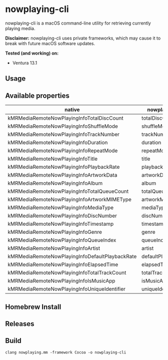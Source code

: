 # nowplaying-cli
nowplaying-cli is a macOS command-line utility for retrieving currently playing media.

**Disclaimer:** nowplaying-cli uses private frameworks, which may cause it to break with future macOS software updates.

**Tested (and working) on:** 
- Ventura 13.1

## Usage

## Available properties
| native  |  nowplaying-cli |
|---|---|
| kMRMediaRemoteNowPlayingInfoTotalDiscCount | totalDiscCount |
|  kMRMediaRemoteNowPlayingInfoShuffleMode | shuffleMode
|  kMRMediaRemoteNowPlayingInfoTrackNumber | trackNumber
|  kMRMediaRemoteNowPlayingInfoDuration | duration
|  kMRMediaRemoteNowPlayingInfoRepeatMode | repeatMode
|  kMRMediaRemoteNowPlayingInfoTitle | title
|  kMRMediaRemoteNowPlayingInfoPlaybackRate | playbackRate | 
|  kMRMediaRemoteNowPlayingInfoArtworkData | artworkData |
|  kMRMediaRemoteNowPlayingInfoAlbum | album |
|  kMRMediaRemoteNowPlayingInfoTotalQueueCount | totalQueueCount | 
|  kMRMediaRemoteNowPlayingInfoArtworkMIMEType | artworkMIMEType
|  kMRMediaRemoteNowPlayingInfoMediaType | mediaType |
|  kMRMediaRemoteNowPlayingInfoDiscNumber | discNumber |
|  kMRMediaRemoteNowPlayingInfoTimestamp | timestamp |
|  kMRMediaRemoteNowPlayingInfoGenre | genre |
|  kMRMediaRemoteNowPlayingInfoQueueIndex | queueIndex |
|  kMRMediaRemoteNowPlayingInfoArtist | artist |
|  kMRMediaRemoteNowPlayingInfoDefaultPlaybackRate | defaultPlaybackRate |
|  kMRMediaRemoteNowPlayingInfoElapsedTime | elapsedTime |
|  kMRMediaRemoteNowPlayingInfoTotalTrackCount | totalTrackCount |
|  kMRMediaRemoteNowPlayingInfoIsMusicApp | isMusicApp |
|  kMRMediaRemoteNowPlayingInfoUniqueIdentifier | uniqueIdentifier |

## Homebrew Install

## Releases

## Build
`clang nowplaying.mm -framework Cocoa -o nowplaying-cli`
